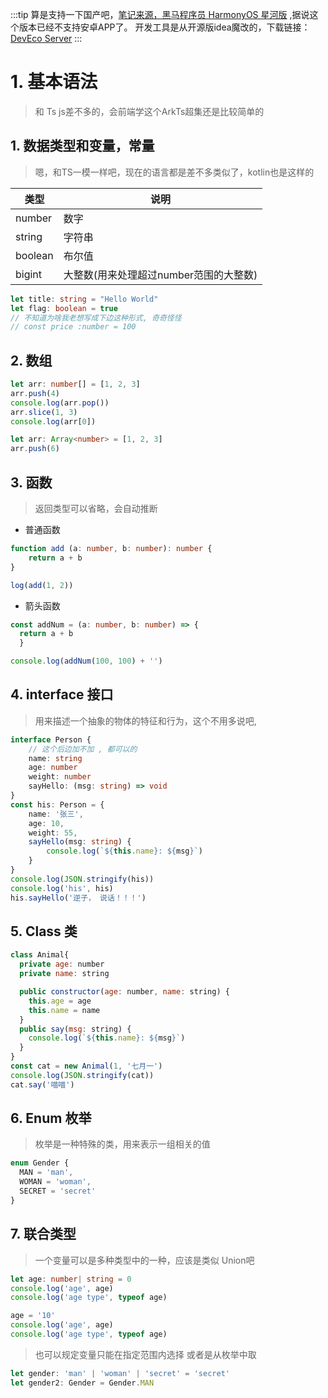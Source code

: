 :::tip
算是支持一下国产吧，[笔记来源，黑马程序员 HarmonyOS 星河版](https://www.bilibili.com/video/BV14t421W7pA?spm_id_from=333.788.player.switch&vd_source=d9d3eb78433e98d94cd75ddf5ac0382b&p=2)
,据说这个版本已经不支持安卓APP了。
开发工具是从开源版idea魔改的，下载链接：[DevEco Server](https://developer.huawei.com/consumer/cn/download/)
:::

# 1. 基本语法

> 和 Ts js差不多的，会前端学这个ArkTs超集还是比较简单的

## 1. 数据类型和变量，常量

> 嗯，和TS一模一样吧，现在的语言都是差不多类似了，kotlin也是这样的

| 类型      | 说明                      |
|---------|-------------------------|
| number  | 数字                      |
| string  | 字符串                     |
| boolean | 布尔值                     |
| bigint  | 大整数(用来处理超过number范围的大整数) |

```ts
let title: string = "Hello World"
let flag: boolean = true
// 不知道为啥我老想写成下边这种形式, 奇奇怪怪
// const price :number = 100
```

## 2. 数组

```ts
let arr: number[] = [1, 2, 3]
arr.push(4)
console.log(arr.pop())
arr.slice(1, 3)
console.log(arr[0])
```

```ts
let arr: Array<number> = [1, 2, 3]
arr.push(6)
```

## 3. 函数
> 返回类型可以省略，会自动推断
- 普通函数
```ts
function add (a: number, b: number): number {
    return a + b
}

log(add(1, 2))
```    
- 箭头函数
```ts
const addNum = (a: number, b: number) => {
  return a + b
  }

console.log(addNum(100, 100) + '')
```
## 4. interface 接口
> 用来描述一个抽象的物体的特征和行为，这个不用多说吧,
```ts
interface Person {
    // 这个后边加不加 , 都可以的
    name: string
    age: number
    weight: number
    sayHello: (msg: string) => void
}
const his: Person = {
    name: '张三',
    age: 10,
    weight: 55,
    sayHello(msg: string) {
        console.log(`${this.name}: ${msg}`)
    }
}
console.log(JSON.stringify(his))
console.log('his', his)
his.sayHello('逆子， 说话！！！')
```
## 5. Class 类
```js
class Animal{
  private age: number
  private name: string

  public constructor(age: number, name: string) {
    this.age = age
    this.name = name
  }
  public say(msg: string) {
    console.log(`${this.name}: ${msg}`)
  }
}
const cat = new Animal(1, '七月一')
console.log(JSON.stringify(cat))
cat.say('喵喵')
```
## 6. Enum 枚举
> 枚举是一种特殊的类，用来表示一组相关的值
```ts
enum Gender {
  MAN = 'man',
  WOMAN = 'woman',
  SECRET = 'secret'
}
```

## 7. 联合类型
> 一个变量可以是多种类型中的一种，应该是类似 Union吧
```ts
let age: number| string = 0
console.log('age', age)
console.log('age type', typeof age)

age = '10'
console.log('age', age)
console.log('age type', typeof age)
```
> 也可以规定变量只能在指定范围内选择 或者是从枚举中取
```ts
let gender: 'man' | 'woman' | 'secret' = 'secret'
let gender2: Gender = Gender.MAN
```

